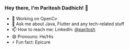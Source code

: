 ### Hey there, I'm Paritosh Dadhich! 👋


* 🔭 Working on OpenCv
* 💬 Ask me about Java, Flutter and any tech-related stuff
* 📫 How to reach me: LinkedIn: [@paritosh](https://www.linkedin.com/in/paritosh-dadhich-391800174/)
* 😄 Pronouns: He/His
* ⚡ Fun fact: Epicure
